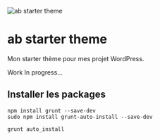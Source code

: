 
![ab starter theme](http://img15.hostingpics.net/pics/116484Capturedecran20160328a231851.png)

# ab starter theme

Mon starter thème pour mes projet WordPress.

Work In progress...


## Installer les packages


```
npm install grunt --save-dev
sudo npm install grunt-auto-install --save-dev

grunt auto_install

```
